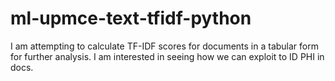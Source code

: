 # ml-upmce-text-tfidf-python
I am attempting to calculate TF-IDF scores for documents in a tabular form for further analysis. I am interested in seeing how we can exploit to ID PHI in docs.
